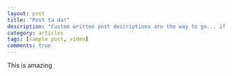 ```yaml
---
layout: post
title: "Post ta da!"
description: "Custom written post descriptions are the way to go... if you're not lazy."
category: articles
tags: [sample post, video]
comments: true
---
```


This is amazing